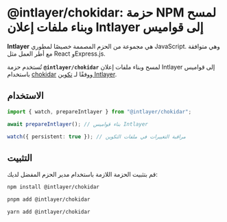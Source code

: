 # @intlayer/chokidar: حزمة NPM لمسح وبناء ملفات إعلان Intlayer إلى قواميس

**Intlayer** هي مجموعة من الحزم المصممة خصيصًا لمطوري JavaScript. وهي متوافقة مع أطر العمل مثل React وExpress.js.

تُستخدم حزمة **`@intlayer/chokidar`** لمسح وبناء ملفات إعلان Intlayer إلى قواميس باستخدام [chokidar](https://github.com/paulmillr/chokidar) ووفقًا لـ [تكوين Intlayer](https://github.com/aymericzip/intlayer/blob/main/docs/ar/configuration.md).

## الاستخدام

```ts
import { watch, prepareIntlayer } from "@intlayer/chokidar";

await prepareIntlayer(); // بناء قواميس Intlayer

watch({ persistent: true }); // مراقبة التغييرات في ملفات التكوين
```

## التثبيت

قم بتثبيت الحزمة اللازمة باستخدام مدير الحزم المفضل لديك:

```bash packageManager="npm"
npm install @intlayer/chokidar
```

```bash packageManager="pnpm"
pnpm add @intlayer/chokidar
```

```bash packageManager="yarn"
yarn add @intlayer/chokidar
```
